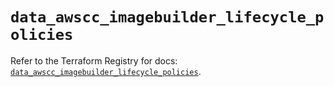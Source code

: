 # `data_awscc_imagebuilder_lifecycle_policies`

Refer to the Terraform Registry for docs: [`data_awscc_imagebuilder_lifecycle_policies`](https://registry.terraform.io/providers/hashicorp/awscc/0.70.0/docs/data-sources/imagebuilder_lifecycle_policies).
